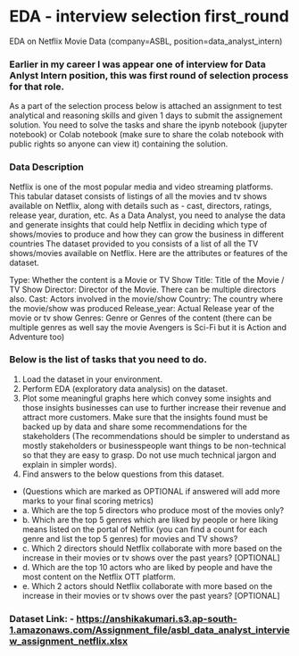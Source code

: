 # EDA - interview selection first_round
EDA on Netflix Movie Data (company=ASBL, position=data_analyst_intern)

### Earlier in my career I was appear one of interview for Data Anlyst Intern position, this was first round of selection process for that role. 

As a part of the selection process below is attached an assignment to test analytical and reasoning skills and given 1 days to submit the assignement solution. 
You need to solve the tasks and share the ipynb notebook (jupyter notebook) or Colab notebook (make sure to share the colab notebook with public rights so anyone can view it) containing the solution. 

### Data Description 
Netflix is one of the most popular media and video streaming platforms. This tabular dataset consists of listings of all the movies and tv shows available on Netflix, along with details such as - cast, directors, ratings, release year, duration, etc. 
As a Data Analyst, you need to analyse the data and generate insights that could help Netflix in deciding which type of shows/movies to produce and how they can grow the business in different countries 
The dataset provided to you consists of a list of all the TV shows/movies available on Netflix. Here are the attributes or features of the dataset. 

Type: Whether the content is a Movie or TV Show 
Title: Title of the Movie / TV Show 
Director: Director of the Movie. There can be multiple directors also. 
Cast: Actors involved in the movie/show 
Country: The country where the movie/show was produced 
Release_year: Actual Release year of the movie or tv show 
Genres: Genre or Genres of the content (there can be multiple genres as well say the movie Avengers is Sci-Fi but it is Action and Adventure too) 

### Below is the list of tasks that you need to do. 
1. Load the dataset in your environment. 
2. Perform EDA (exploratory data analysis) on the dataset. 
3. Plot some meaningful graphs here which convey some insights and those insights businesses can use to further increase their revenue and attract more customers. Make sure that the insights found must be backed up by data and share some recommendations for the stakeholders (The recommendations should be simpler to understand as mostly stakeholders or businesspeople want things to be non-technical so that they are easy to grasp. Do not use much technical jargon and explain in simpler words). 
4. Find answers to the below questions from this dataset. 
  - (Questions which are marked as OPTIONAL if answered will add more marks to your final scoring metrics)
  - a. Which are the top 5 directors who produce most of the movies only? 
  - b. Which are the top 5 genres which are liked by people or here liking means listed on the portal of Netflix (you can find a count for each genre and list the top 5 genres) for movies and TV shows? 
  - c. Which 2 directors should Netflix collaborate with more based on the increase in their movies or tv shows over the past years? [OPTIONAL] 
  - d. Which are the top 10 actors who are liked by people and have the most content on the Netflix OTT platform. 
  - e. Which 2 actors should Netflix collaborate with more based on the increase in their movies or tv shows over the past years? [OPTIONAL] 

### Dataset Link: - https://anshikakumari.s3.ap-south-1.amazonaws.com/Assignment_file/asbl_data_analyst_interview_assignment_netflix.xlsx 
